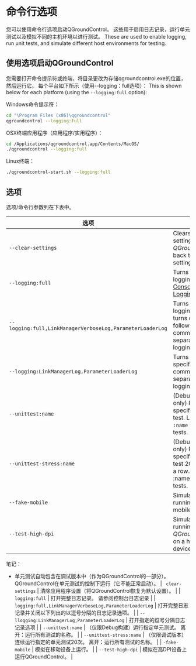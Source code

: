 # 命令行选项

您可以使用命令行选项启动QGroundControl。 这些用于启用日志记录，运行单元测试以及模拟不同的主机环境以进行测试。 These are used to enable logging, run unit tests, and simulate different host environments for testing.

## 使用选项启动QGroundControl

您需要打开命令提示符或终端，将目录更改为存储qgroundcontrol.exe的位置，然后运行它。 每个平台如下所示（使用--logging：full选项）： This is shown below for each platform (using the `--logging:full` option):

Windows命令提示符：

```sh
cd "\Program Files (x86)\qgroundcontrol"
qgroundcontrol --logging:full
```

OSX终端应用程序（应用程序/实用程序）：

```sh
cd /Applications/qgroundcontrol.app/Contents/MacOS/
./qgroundcontrol --logging:full
```

Linux终端：

```sh
./qgroundcontrol-start.sh --logging:full
```

## 选项

选项/命令行参数列在下表中。

| 选项                                                        | 描述                                                                                                                                                                       |
| --------------------------------------------------------- | ------------------------------------------------------------------------------------------------------------------------------------------------------------------------ |
| `--clear-settings`                                        | Clears the app settings (reverts _QGroundControl_ back to default settings).                                                          |
| `--logging:full`                                          | Turns on full logging. See [Console Logging](../../qgc-user-guide/settings_view/console_logging.html#logging-from-the-command-line).     |
| `--logging:full,LinkManagerVerboseLog,ParameterLoaderLog` | Turns on full logging and turns off the following listed comma-separated logging options.                                                                |
| `--logging:LinkManagerLog,ParameterLoaderLog`             | Turns on the specified comma separated logging options                                                                                                                   |
| `--unittest:name`                                         | (Debug builds only) Runs the specified unit test. Leave off `:name` to run all tests.                                 |
| `--unittest-stress:name`                                  | (Debug builds only) Runs the specified unit test 20 times in a row. Leave off :name to run all tests. |
| `--fake-mobile`                                           | Simulates running on a mobile device.                                                                                                                    |
| `--test-high-dpi`                                         | Simulates running _QGroundControl_ on a high DPI device.                                                                                                 |

笔记：

- 单元测试自动包含在调试版本中（作为QGroundControl的一部分）。 QGroundControl在单元测试的控制下运行（它不能正常启动）。 | `
  clear-settings` | 清除应用程序设置（将QGroundControl恢复为默认设置）。 |
  \| `logging:full` | 打开完整日志记录。 请参阅控制台日志记录 |
  \| `logging:full,LinkManagerVerboseLog,ParameterLoaderLog` | 打开完整日志记录并关闭以下列出的以逗号分隔的日志记录选项。 |
  \| `--llogging:LinkManagerLog,ParameterLoaderLog` | 打开指定的逗号分隔日志记录选项 |
  \| `--unittest:name` | （仅限Debug构建）运行指定单元测试。 离开：运行所有测试的名称。 |
  \| `--unittest-stress:name` | （仅限调试版本）连续运行指定的单元测试20次。 离开：运行所有测试的名称。 |
  \| `-fake-mobile` | 模拟在移动设备上运行。 |
  \| `--test-high-dpi` | 模拟在高DPI设备上运行QGroundControl。 |
